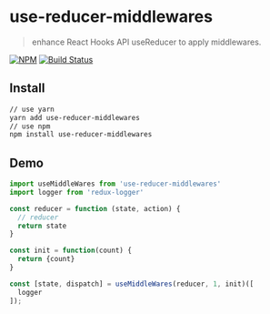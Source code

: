 # use-reducer-middlewares
> enhance React Hooks API useReducer to apply middlewares.

[![NPM](https://img.shields.io/npm/v/use-reducer-middlewares.svg)](https://www.npmjs.com/package/use-reducer-middlewares)
[![Build Status](https://travis-ci.org/ariesjia/use-reducer-middlewares.svg?branch=master)](https://travis-ci.org/ariesjia/use-reducer-middlewares)

## Install
```bash
// use yarn
yarn add use-reducer-middlewares
// use npm
npm install use-reducer-middlewares
```

## Demo

```javascript
import useMiddleWares from 'use-reducer-middlewares'
import logger from 'redux-logger'

const reducer = function (state, action) {
  // reducer
  return state
}

const init = function(count) {
  return {count}
}

const [state, dispatch] = useMiddleWares(reducer, 1, init)([
  logger
]);
```